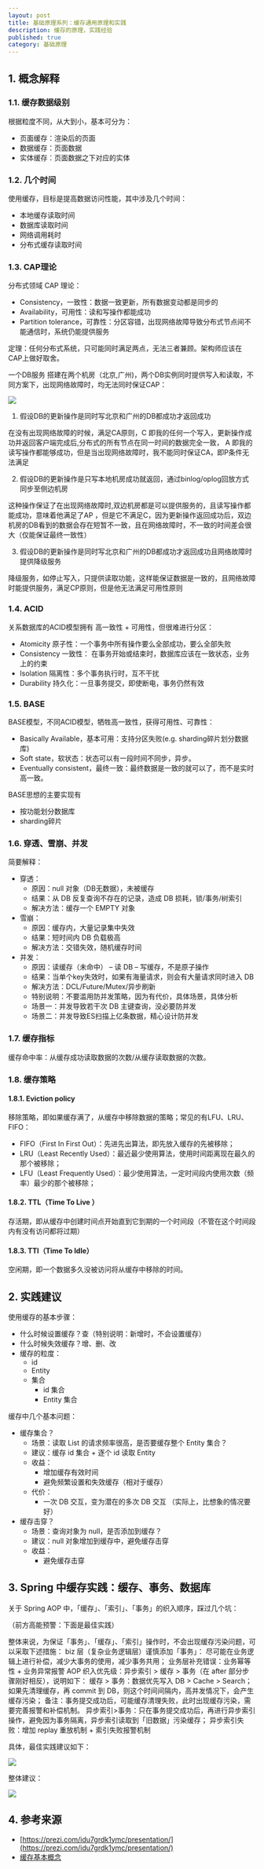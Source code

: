 ```yaml
---
layout: post
title: 基础原理系列：缓存通用原理和实践
description: 缓存的原理，实践经验
published: true
category: 基础原理
---
```


## 1. 概念解释

### 1.1. 缓存数据级别

根据粒度不同，从大到小，基本可分为：

* 页面缓存：渲染后的页面
* 数据缓存：页面数据
* 实体缓存：页面数据之下对应的实体

### 1.2. 几个时间

使用缓存，目标是提高数据访问性能，其中涉及几个时间：

* 本地缓存读取时间
* 数据库读取时间
* 网络调用耗时
* 分布式缓存读取时间

### 1.3. CAP理论

分布式领域 CAP 理论：

* Consistency，一致性：数据一致更新，所有数据变动都是同步的
* Availability，可用性：读和写操作都能成功
* Partition tolerance，可靠性：分区容错，出现网络故障导致分布式节点间不能通信时，系统仍能提供服务

定理：任何分布式系统，只可能同时满足两点，无法三者兼顾。架构师应该在CAP上做好取舍。
 
一个DB服务   搭建在两个机房（北京,广州)，两个DB实例同时提供写入和读取，不同方案下，出现网络故障时，均无法同时保证CAP：

![](/images/computer-basic-theory/cap-theory.png)

  1. 假设DB的更新操作是同时写北京和广州的DB都成功才返回成功
      
  在没有出现网络故障的时候，满足CA原则，C 即我的任何一个写入，更新操作成功并返回客户端完成后,分布式的所有节点在同一时间的数据完全一致， A 即我的读写操作都能够成功，但是当出现网络故障时，我不能同时保证CA，即P条件无法满足

  2. 假设DB的更新操作是只写本地机房成功就返回，通过binlog/oplog回放方式同步至侧边机房
  
  这种操作保证了在出现网络故障时,双边机房都是可以提供服务的，且读写操作都能成功，意味着他满足了AP ，但是它不满足C，因为更新操作返回成功后，双边机房的DB看到的数据会存在短暂不一致，且在网络故障时，不一致的时间差会很大（仅能保证最终一致性）

  3. 假设DB的更新操作是同时写北京和广州的DB都成功才返回成功且网络故障时提供降级服务
  
  降级服务，如停止写入，只提供读取功能，这样能保证数据是一致的，且网络故障时能提供服务，满足CP原则，但是他无法满足可用性原则

### 1.4. ACID

关系数据库的ACID模型拥有 高一致性 + 可用性，但很难进行分区：

* Atomicity 原子性：一个事务中所有操作要么全部成功，要么全部失败
* Consistency 一致性： 在事务开始或结束时，数据库应该在一致状态，业务上的约束
* Isolation 隔离性：多个事务执行时，互不干扰
* Durability 持久化：一旦事务提交，即使断电，事务仍然有效

### 1.5. BASE

BASE模型，不同ACID模型，牺牲高一致性，获得可用性、可靠性：

* Basically Available，基本可用：支持分区失败(e.g. sharding碎片划分数据库)
* Soft state，软状态：状态可以有一段时间不同步，异步。
* Eventually consistent，最终一致：最终数据是一致的就可以了，而不是实时高一致。

BASE思想的主要实现有

* 按功能划分数据库
* sharding碎片 

### 1.6. 穿透、雪崩、并发

简要解释：

* 穿透：
	* 原因：null 对象（DB无数据），未被缓存
	* 结果：从 DB 反复查询不存在的记录，造成 DB 损耗，锁/事务/树索引
	* 解决方法：缓存一个 EMPTY 对象
* 雪崩：
	* 原因：缓存内，大量记录集中失效
	* 结果：短时间内 DB 负载极高
	* 解决方法：交错失效，随机缓存时间
* 并发：
	* 原因：读缓存（未命中） – 读 DB – 写缓存，不是原子操作
	* 结果：当单个key失效时，如果有海量请求，则会有大量请求同时进入 DB
	* 解决方法：DCL/Future/Mutex/异步刷新
	* 特别说明：不要滥用防并发策略，因为有代价，具体场景，具体分析
	* 场景一：并发导致若干次 DB 主键查询，没必要防并发
	* 场景二：并发导致ES扫描上亿条数据，精心设计防并发

### 1.7. 缓存指标

缓存命中率：从缓存成功读取数据的次数/从缓存读取数据的次数。

### 1.8. 缓存策略


#### 1.8.1. Eviction policy

移除策略，即如果缓存满了，从缓存中移除数据的策略；常见的有LFU、LRU、FIFO：

* FIFO（First In First Out）：先进先出算法，即先放入缓存的先被移除；
* LRU（Least Recently Used）：最近最少使用算法，使用时间距离现在最久的那个被移除；
* LFU（Least Frequently Used）：最少使用算法，一定时间段内使用次数（频率）最少的那个被移除；

#### 1.8.2. TTL（Time To Live ）

存活期，即从缓存中创建时间点开始直到它到期的一个时间段（不管在这个时间段内有没有访问都将过期）

#### 1.8.3. TTI（Time To Idle）

空闲期，即一个数据多久没被访问将从缓存中移除的时间。
 

## 2. 实践建议

使用缓存的基本步骤：

* 什么时候设置缓存？查（特别说明：新增时，不会设置缓存）
* 什么时候失效缓存？增、删、改
* 缓存的粒度：
	* id
	* Entity
	* 集合
		* id 集合
		* Entity 集合

缓存中几个基本问题：

* 缓存集合？
	* 场景：读取 List<Entiy> 的请求频率很高，是否要缓存整个 Entity 集合？
	* 建议：缓存 id 集合 + 逐个 id 读取 Entity
	* 收益：
		* 增加缓存有效时间
		* 避免频繁设置和失效缓存（相对于缓存）
	* 代价：
		* 一次 DB 交互，变为潜在的多次 DB 交互 （实际上，比想象的情况要好）
* 缓存击穿？
	* 场景：查询对象为 null，是否添加到缓存？
	* 建议：null 对象增加到缓存中，避免缓存击穿
	* 收益：
		* 避免缓存击穿


## 3. Spring 中缓存实践：缓存、事务、数据库

关于 Spring AOP 中，「缓存」、「索引」、「事务」的织入顺序，踩过几个坑：

（前方高能预警：下面是最佳实践）

整体来说，为保证「事务」、「缓存」、「索引」操作时，不会出现缓存污染问题，可以采取下述措施：
biz 层（复杂业务逻辑层）谨慎添加「事务」：
尽可能在业务逻辑上进行补偿，减少大事务的使用，减少事务共用；
业务层补充错误：业务幂等性 + 业务异常报警
AOP 织入优先级：异步索引 > 缓存 > 事务（在 after 部分步骤刚好相反），说明如下：
缓存 > 事务：数据优先写入 DB > Cache > Search；如果先清理缓存，再 commit 到 DB，则这个时间间隔内，高并发情况下，会产生缓存污染；
备注：事务提交成功后，可能缓存清理失败，此时出现缓存污染，需要完善报警和补偿机制。
异步索引>事务：只在事务提交成功后，再进行异步索引操作，避免因为事务隔离，异步索引读取到「旧数据」污染缓存；
异步索引失败：增加 replay 重放机制 + 索引失败报警机制


具体，最佳实践建议如下：

![](/images/computer-basic-theory/spring-cache-transaction-index.png)

整体建议：

![](/images/computer-basic-theory/biz-cache-advice.png)
 
 
## 4. 参考来源

* [https://prezi.com/idu7grdk1ymc/presentation/](https://prezi.com/idu7grdk1ymc/presentation/)
* [缓存基本概念](http://jinnianshilongnian.iteye.com/blog/2001040)



































[NingG]:    http://ningg.github.com  "NingG"










